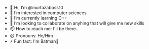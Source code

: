 - 👋 Hi, I’m @murtazaboss10
- 👀 I’m interested in computer sciences
- 🌱 I’m currently learning C++
- 💞️ I’m looking to collaborate on anyhing that will give me new skills
- 📫 How to reach me: I'll be there..
- 😄 Pronouns: He/Him
- ⚡ Fun fact: I'm Batman🦇

<!---
murtazaboss10/murtazaboss10 is a ✨ special ✨ repository because its `README.md` (this file) appears on your GitHub profile.
You can click the Preview link to take a look at your changes.
--->
